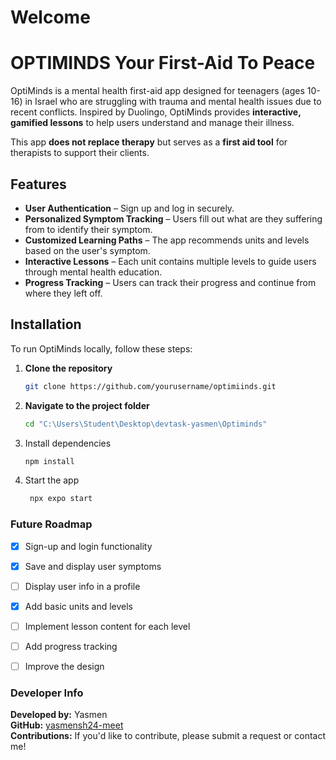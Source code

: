 # Welcome 
# OPTIMINDS Your First-Aid To Peace 

OptiMinds is a mental health first-aid app designed for teenagers (ages 10-16) in Israel who are struggling with trauma and mental health issues due to recent conflicts. Inspired by Duolingo, OptiMinds provides **interactive, gamified lessons** to help users understand and manage their illness. 

This app **does not replace therapy** but serves as a **first aid tool** for therapists to support their clients.

## Features

- **User Authentication** – Sign up and log in securely.
- **Personalized Symptom Tracking** – Users fill out what are they suffering from to identify their symptom.
- **Customized Learning Paths** – The app recommends units and levels based on the user's symptom.
- **Interactive Lessons** – Each unit contains multiple levels to guide users through mental health education.
- **Progress Tracking** – Users can track their progress and continue from where they left off.



## Installation

To run OptiMinds locally, follow these steps:

1. **Clone the repository**  
   ```sh
   git clone https://github.com/yourusername/optimiinds.git

2. **Navigate to the project folder**  
   ```sh
   cd "C:\Users\Student\Desktop\devtask-yasmen\Optiminds"

3. Install dependencies

   ```sh
   npm install
   ```

4. Start the app

   ```sh
    npx expo start
   ```


### Future Roadmap

- [x] Sign-up and login functionality
- [x] Save and display user symptoms
- [ ] Display user info in a profile 
- [x] Add basic units and levels
- [ ] Implement lesson content for each level
- [ ] Add progress tracking
- [ ] Improve the design


### Developer Info

**Developed by:** Yasmen  
**GitHub:** [yasmensh24-meet](https://github.com/yasmensh24-meet)  
**Contributions:** If you'd like to contribute, please submit a request or contact me! 
